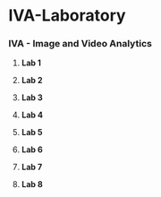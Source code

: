 # IVA-Laboratory

### IVA - Image and Video Analytics

1. **Lab 1**

2. **Lab 2**

3. **Lab 3**

4. **Lab 4**

5. **Lab 5**

6. **Lab 6**

7. **Lab 7**

8. **Lab 8**
